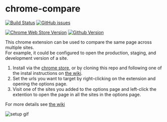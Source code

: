 # chrome-compare 

[![Build Status](https://github.com/ConorSheehan1/chrome-compare/workflows/ci/badge.svg)](https://github.com/ConorSheehan1/chrome-compare/actions/)
[![GitHub issues](https://img.shields.io/github/issues/ConorSheehan1/chrome-compare.svg)](ConorSheehan1/chrome-compare/issues)

[![Chrome Web Store Version](https://img.shields.io/chrome-web-store/v/fbojbhlkngpihcjhjhadacdfikocgjfe.svg)](https://chrome.google.com/webstore/detail/chrome-compare/fbojbhlkngpihcjhjhadacdfikocgjfe?hl=en-GB)
[![Github Version](https://img.shields.io/github/tag/ConorSheehan1/chrome-compare.svg)](https://github.com/ConorSheehan1/chrome-compare/releases)

This chrome extension can be used to compare the same page across multiple sites.  
For example, it could be configured to open the production, staging, and development version of a site.  

1. Install via the [chrome store](https://chrome.google.com/webstore/detail/chrome-compare/fbojbhlkngpihcjhjhadacdfikocgjfe), or by cloning this repo and following one of the instal instructions on [the wiki](https://github.com/ConorSheehan1/chrome-compare/wiki/Setup).
1. Set the urls you want to target by right-clicking on the extension and opening the options page. 
1. Visit one of the sites you added to the options page and left-click the extention to open the page in all the sites in the options page.

For more details see [the wiki](https://github.com/ConorSheehan1/chrome-compare/wiki)

![setup gif](https://github.com/ConorSheehan1/chrome-compare/wiki/docs_assets/options.gif) 



